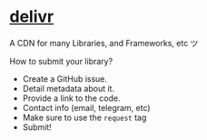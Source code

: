 # [delivr](https://delivr.youngchief.tk/)

A CDN for many Libraries, and Frameworks, etc ツ

How to submit your library?
- Create a GitHub issue.
- Detail metadata about it.
- Provide a link to the code.
- Contact info (email, telegram, etc)
- Make sure to use the `request` tag
- Submit!
